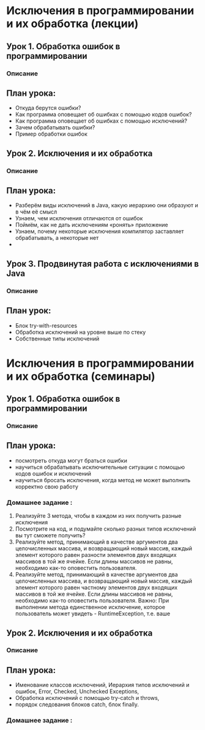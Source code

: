 # Исключения в программировании и их обработка (лекции)

## Урок 1. Обработка ошибок в программировании

### Описание
## План урока:
- Откуда берутся ошибки?
- Как программа оповещает об ошибках с помощью кодов ошибок?
- Как программа оповещает об ошибках с помощью исключений?
- Зачем обрабатывать ошибки?
- Пример обработки ошибок


## Урок 2. Исключения и их обработка

### Описание
## План урока:
- Разберём виды исключений в Java, какую иерархию они образуют и в чём её смысл
- Узнаем, чем исключения отличаются от ошибок
- Поймём, как не дать исключениям «ронять» приложение
- Узнаем, почему некоторые исключения компилятор заставляет обрабатывать, а некоторые нет
- 

## Урок 3. Продвинутая работа с исключениями в Java

### Описание
## План урок:
- Блок try-with-resources
- Обработка исключений на уровне выше по стеку
- Собственные типы исключений


# Исключения в программировании и их обработка (семинары)

## Урок 1. Обработка ошибок в программировании

### Описание
## План урока:
- посмотреть откуда могут браться ошибки
- научиться обрабатывать исключительные ситуации с помощью кодов ошибок и исключений
- научиться бросать исключения, когда метод не может выполнить корректно свою работу
### Домашнее задание :
1. Реализуйте 3 метода, чтобы в каждом из них получить разные исключения
2. Посмотрите на код, и подумайте сколько разных типов исключений вы тут
   сможете получить?
3. Реализуйте метод, принимающий в качестве аргументов два целочисленных
   массива, и возвращающий новый массив, каждый элемент которого равен
   разности элементов двух входящих массивов в той же ячейке. Если длины
   массивов не равны, необходимо как-то оповестить пользователя.
4. Реализуйте метод, принимающий в качестве аргументов два целочисленных
   массива, и возвращающий новый массив, каждый элемент которого равен
   частному элементов двух входящих массивов в той же ячейке. Если длины
   массивов не равны, необходимо как-то оповестить пользователя. Важно:
   При выполнении метода единственное исключение, которое пользователь
   может увидеть - RuntimeException, т.е. ваше




## Урок 2. Исключения и их обработка

### Описание
## План урока:
- Именование классов исключений, Иерархия типов исключений и ошибок, Error, Checked, Unchecked Exceptions,
- Обработка исключений с помощью try-catch и throws,
- порядок следования блоков catch, блок finally.
### Домашнее задание :